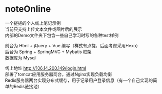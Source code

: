 # noteOnline
一个搓搓的个人线上笔记示例  
当前只支持上传文本文件或图片后的展示  
内部的Demo文件夹下包含一些自己学习时写的各种test样例  

前台为 Html + jQuery + Vue 编写（样式有点搓，后面考虑采用Hexo）  
后台为 Spring + SpringMVC + Mybatis 框架  
数据库为 Mysql  

线上地址 http://106.14.200.149/login.html  
部署了tomcat应用服务器两台，通过Nginx实现负载均衡  
Redis服务器两台实现分布式缓存，用于记录用户登录信息（有一个自己实现的简单的Redis链接池）
